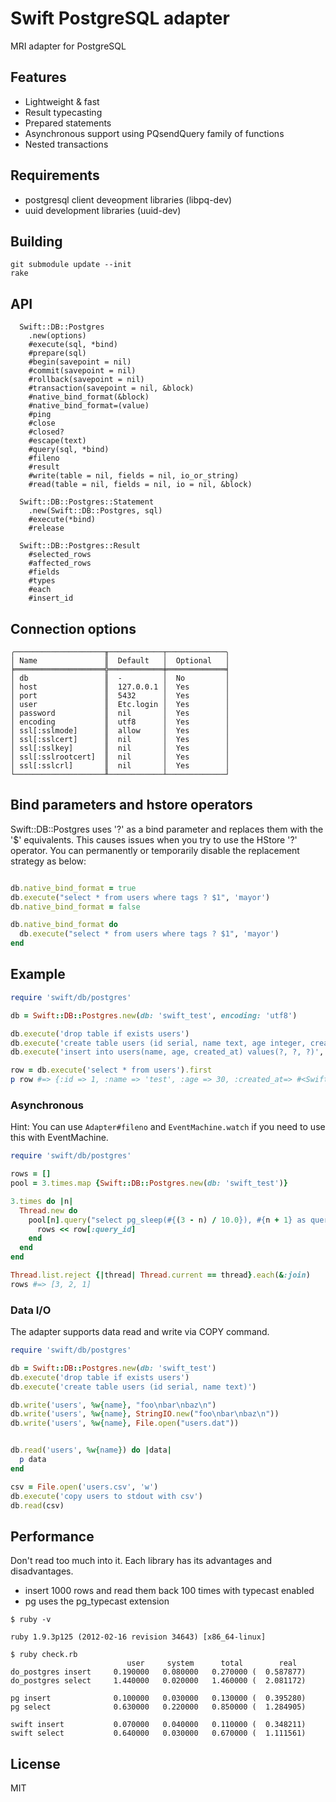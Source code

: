 # Swift PostgreSQL adapter

MRI adapter for PostgreSQL

## Features

* Lightweight & fast
* Result typecasting
* Prepared statements
* Asynchronous support using PQsendQuery family of functions
* Nested transactions

## Requirements

* postgresql client deveopment libraries (libpq-dev)
* uuid development libraries (uuid-dev)

## Building

```
git submodule update --init
rake
```

## API

```
  Swift::DB::Postgres
    .new(options)
    #execute(sql, *bind)
    #prepare(sql)
    #begin(savepoint = nil)
    #commit(savepoint = nil)
    #rollback(savepoint = nil)
    #transaction(savepoint = nil, &block)
    #native_bind_format(&block)
    #native_bind_format=(value)
    #ping
    #close
    #closed?
    #escape(text)
    #query(sql, *bind)
    #fileno
    #result
    #write(table = nil, fields = nil, io_or_string)
    #read(table = nil, fields = nil, io = nil, &block)

  Swift::DB::Postgres::Statement
    .new(Swift::DB::Postgres, sql)
    #execute(*bind)
    #release

  Swift::DB::Postgres::Result
    #selected_rows
    #affected_rows
    #fields
    #types
    #each
    #insert_id
```

## Connection options

```
╭────────────────────╥────────────┬─────────────╮
│ Name               ║  Default   │  Optional   │
╞════════════════════╬════════════╪═════════════╡
│ db                 ║  -         │  No         │
│ host               ║  127.0.0.1 │  Yes        │
│ port               ║  5432      │  Yes        │
│ user               ║  Etc.login │  Yes        │
│ password           ║  nil       │  Yes        │
│ encoding           ║  utf8      │  Yes        │
│ ssl[:sslmode]      ║  allow     │  Yes        │
│ ssl[:sslcert]      ║  nil       │  Yes        │
│ ssl[:sslkey]       ║  nil       │  Yes        │
│ ssl[:sslrootcert]  ║  nil       │  Yes        │
│ ssl[:sslcrl]       ║  nil       │  Yes        │
└────────────────────╨────────────┴─────────────┘
```

## Bind parameters and hstore operators

Swift::DB::Postgres uses '?' as a bind parameter and replaces them with the '$' equivalents. This causes issues when
you try to use the HStore '?' operator. You can permanently or temporarily disable the replacement strategy as below:

```ruby

db.native_bind_format = true
db.execute("select * from users where tags ? $1", 'mayor')
db.native_bind_format = false

db.native_bind_format do
  db.execute("select * from users where tags ? $1", 'mayor')
end
```

## Example

```ruby
require 'swift/db/postgres'

db = Swift::DB::Postgres.new(db: 'swift_test', encoding: 'utf8')

db.execute('drop table if exists users')
db.execute('create table users (id serial, name text, age integer, created_at timestamp)')
db.execute('insert into users(name, age, created_at) values(?, ?, ?)', 'test', 30, Time.now.utc)

row = db.execute('select * from users').first
p row #=> {:id => 1, :name => 'test', :age => 30, :created_at=> #<Swift::DateTime>}
```

### Asynchronous

Hint: You can use `Adapter#fileno` and `EventMachine.watch` if you need to use this with EventMachine.

```ruby
require 'swift/db/postgres'

rows = []
pool = 3.times.map {Swift::DB::Postgres.new(db: 'swift_test')}

3.times do |n|
  Thread.new do
    pool[n].query("select pg_sleep(#{(3 - n) / 10.0}), #{n + 1} as query_id") do |row|
      rows << row[:query_id]
    end
  end
end

Thread.list.reject {|thread| Thread.current == thread}.each(&:join)
rows #=> [3, 2, 1]
```

### Data I/O

The adapter supports data read and write via COPY command.

```ruby
require 'swift/db/postgres'

db = Swift::DB::Postgres.new(db: 'swift_test')
db.execute('drop table if exists users')
db.execute('create table users (id serial, name text)')

db.write('users', %w{name}, "foo\nbar\nbaz\n")
db.write('users', %w{name}, StringIO.new("foo\nbar\nbaz\n"))
db.write('users', %w{name}, File.open("users.dat"))


db.read('users', %w{name}) do |data|
  p data
end

csv = File.open('users.csv', 'w')
db.execute('copy users to stdout with csv')
db.read(csv)
```

## Performance

Don't read too much into it. Each library has its advantages and disadvantages.

* insert 1000 rows and read them back 100 times with typecast enabled
* pg uses the pg_typecast extension

```
$ ruby -v

ruby 1.9.3p125 (2012-02-16 revision 34643) [x86_64-linux]

$ ruby check.rb
                          user     system      total        real
do_postgres insert     0.190000   0.080000   0.270000 (  0.587877)
do_postgres select     1.440000   0.020000   1.460000 (  2.081172)

pg insert              0.100000   0.030000   0.130000 (  0.395280)
pg select              0.630000   0.220000   0.850000 (  1.284905)

swift insert           0.070000   0.040000   0.110000 (  0.348211)
swift select           0.640000   0.030000   0.670000 (  1.111561)
```

## License

MIT
